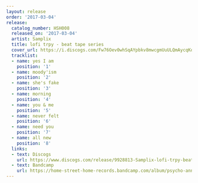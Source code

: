 ```yaml
---
layout: release
order: '2017-03-04'
release:
  catalog_number: HSH008
  released_on: '2017-03-04'
  artist: Samplix
  title: lofi trpy - beat tape series
  cover_url: https://i.discogs.com/Fw76Oev0whSqAYpbkv8mwcgmUuULQmAycqKqp6PuroM/rs:fit/g:sm/q:90/h:600/w:600/czM6Ly9kaXNjb2dz/LWRhdGFiYXNlLWlt/YWdlcy9SLTk5Mjg4/MTMtMTQ4ODcxNzE3/MC03Nzk0LmpwZWc.jpeg
  tracklist:
  - name: yes I am
    position: '1'
  - name: moody'ism
    position: '2'
  - name: she's fake
    position: '3'
  - name: morning
    position: '4'
  - name: you & me
    position: '5'
  - name: never felt
    position: '6'
  - name: need you
    position: '7'
  - name: all new
    position: '8'
  links:
  - text: Discogs
    url: https://www.discogs.com/release/9928813-Samplix-lofi-trpy-beat-tape-series
  - text: Bandcamp
    url: https://home-street-home-records.bandcamp.com/album/psycho-anna-lies-me-2
---
```

